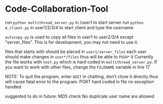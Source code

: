 # Code-Collaboration-Tool
run `python multithread_server.py` in /user1 to start server
run `python m_client.py` in user1/2/3/4 to start client and type the username

`autocopy.py` is used to copy all files in user1 to user2/3/4 except "server_files". This is for development, you may not need to use it.

files that starts with should be placed in `user1/server_files`
each user should make changes in `user*/files` thus will be able to `PUSH*` it
Currently the file works with `test.py` which is hard coded in `multithread_server.py`. If you want to work with other files, change the `FILENAME` variable in line 17


NOTE:
To quit the program, enter `QUIT` in chatting, don't close it directly thus will cause fatal error to the program. 
PORT hard coded in file
no exception handled

suggested to do in future:
MD5 check
No duplicate user name are allowed
